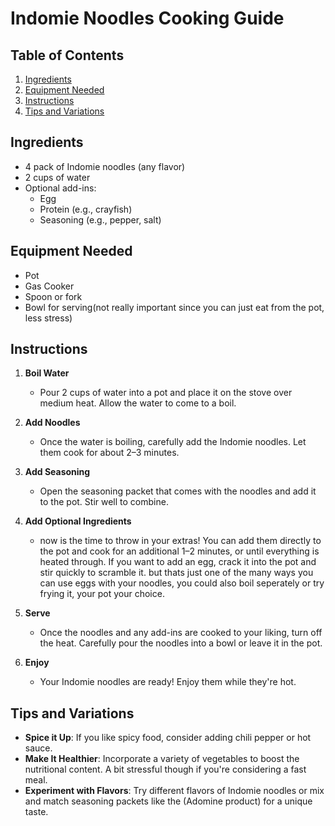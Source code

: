 # Indomie Noodles Cooking Guide

## Table of Contents
1. [Ingredients](#ingredients)
2. [Equipment Needed](#equipment-needed)
3. [Instructions](#instructions)
4. [Tips and Variations](#tips-and-variations)


## Ingredients
- 4 pack of Indomie noodles (any flavor)
- 2 cups of water
- Optional add-ins:
  - Egg
  - Protein (e.g., crayfish)
  - Seasoning (e.g., pepper, salt)

## Equipment Needed
- Pot
- Gas Cooker
- Spoon or fork
- Bowl for serving(not really important since you can just eat from the pot, less stress)

## Instructions
1. **Boil Water**  
   - Pour 2 cups of water into a pot and place it on the stove over medium heat. Allow the water to come to a boil.

2. **Add Noodles**  
   - Once the water is boiling, carefully add the Indomie noodles. Let them cook for about 2–3 minutes.

3. **Add Seasoning**  
   - Open the seasoning packet that comes with the noodles and add it to the pot. Stir well to combine.

4. **Add Optional Ingredients**  
   - now is the time to throw in your extras! You can add them directly to the pot and cook for an additional 1–2 minutes, or until everything is heated through. If you want to add an egg, crack it into the pot and stir quickly to scramble it. but thats just one of the many ways you can use eggs with your noodles, you could also boil seperately or try frying it, your pot your choice.

5. **Serve**  
   - Once the noodles and any add-ins are cooked to your liking, turn off the heat. Carefully pour the noodles into a bowl or leave it in the pot.

6. **Enjoy**  
   - Your Indomie noodles are ready! Enjoy them while they're hot.

## Tips and Variations
- **Spice it Up**: If you like spicy food, consider adding chili pepper or hot sauce.
- **Make It Healthier**: Incorporate a variety of vegetables to boost the nutritional content. A bit stressful though if you're considering a fast meal.
- **Experiment with Flavors**: Try different flavors of Indomie noodles or mix and match seasoning packets like the (Adomine product) for a unique taste.
